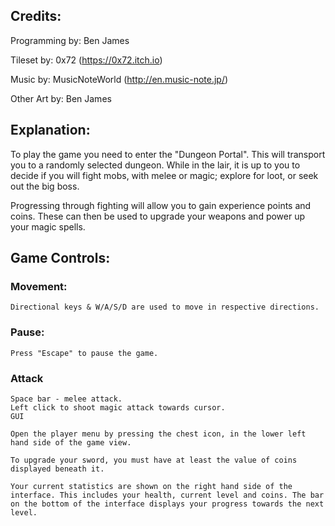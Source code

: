 ## Credits:

Programming by: Ben James

Tileset by: 0x72 (https://0x72.itch.io)

Music by: MusicNoteWorld (http://en.music-note.jp/)

Other Art by: Ben James

## Explanation: 

To play the game you need to enter the "Dungeon Portal". This will transport you to a randomly selected dungeon. While in the lair, it is up to you to decide if you will fight mobs, with melee or magic; explore for loot, or seek out the big boss.

Progressing through fighting will allow you to gain experience points and coins. These can then be used to upgrade your weapons and power up your magic spells.



## Game Controls:


### Movement: 
```
Directional keys & W/A/S/D are used to move in respective directions.
```
### Pause:
```
Press "Escape" to pause the game.
```
### Attack
```
Space bar - melee attack.
Left click to shoot magic attack towards cursor.
GUI

Open the player menu by pressing the chest icon, in the lower left hand side of the game view.

To upgrade your sword, you must have at least the value of coins displayed beneath it.

Your current statistics are shown on the right hand side of the interface. This includes your health, current level and coins. The bar on the bottom of the interface displays your progress towards the next level.
```
